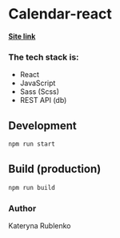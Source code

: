 # Calendar-react

**[Site link](https://happy-kepler-bed5ac.netlify.app/)**
### The tech stack is:
- React
- JavaScript
- Sass (Scss)
- REST API (db)

## Development
```bash
npm run start
```

## Build (production)
```bash
npm run build
```

### Author
Kateryna Rublenko